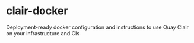 # clair-docker
Deployment-ready docker configuration and instructions to use Quay Clair on your infrastructure and CIs
